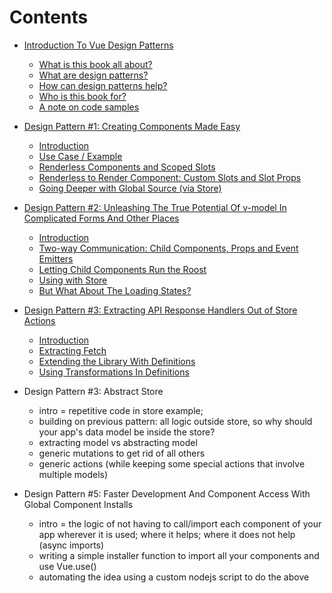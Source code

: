 # Contents

- [Introduction To Vue Design Patterns](00-intro.md)
    - [What is this book all about?](00-intro.md#what-is-this-book-all-about)
    - [What are design patterns?](00-intro.md#what-are-design-patterns)
    - [How can design patterns help?](00-intro.md#how-can-design-patterns-help)
    - [Who is this book for?](00-intro.md#who-is-this-book-for)
    - [A note on code samples](00-intro.md#a-note-on-code-samples)

- [Design Pattern #1: Creating Components Made Easy](01-creating-components-made-easy.md)
    - [Introduction](01-creating-components-made-easy.md#introduction)
    - [Use Case / Example](01-creating-components-made-easy.md#use-case--example)
    - [Renderless Components and Scoped Slots](01-creating-components-made-easy.md#renderless-components-and-scoped-slots)
    - [Renderless to Render Component: Custom Slots and Slot Props](01-creating-components-made-easy.md#renderless-to-render-component-named-slots-with-props)
    - [Going Deeper with Global Source (via Store)](01-creating-components-made-easy.md#going-deeper-with-global-source-via-store)

- [Design Pattern #2: Unleashing The True Potential Of v-model In Complicated Forms And Other Places](02-v-model-on-steroids.md)
    - [Introduction](02-v-model-on-steroids.md#introduction)
    - [Two-way Communication: Child Components, Props and Event Emitters](02-v-model-on-steroids.md#two-way-communication-child-components-props-and-event-emitters)
    - [Letting Child Components Run the Roost](02-v-model-on-steroids.md#letting-child-components-run-the-roost)
    - [Using with Store](02-v-model-on-steroids.md#using-with-store)
    - [But What About The Loading States?](02-v-model-on-steroids.md#but-what-about-the-loading-states)

- [Design Pattern #3: Extracting API Response Handlers Out of Store Actions](03-extracting-api-out-of-store.md)
    - [Introduction](03-extracting-api-out-of-store.md#introduction)
    - [Extracting Fetch](03-extracting-api-out-of-store.md#extracting-fetch)
    - [Extending the Library With Definitions](03-extracting-api-out-of-store.md#extending-the-library-with-definitions)
    - [Using Transformations In Definitions](03-extracting-api-out-of-store.md#using-transformations-in-definitions)

- Design Pattern #3: Abstract Store
    - intro = repetitive code in store example;
    - building on previous pattern: all logic outside store, so why should your app's data model be inside the store?
    - extracting model vs abstracting model
    - generic mutations to get rid of all others
    - generic actions (while keeping some special actions that involve multiple models)

- Design Pattern #5: Faster Development And Component Access With Global Component Installs
    - intro = the logic of not having to call/import each component of your app wherever it is used; where it helps; where it does not help (async imports)
    - writing a simple installer function to import all your components and use Vue.use()
    - automating the idea using a custom nodejs script to do the above
